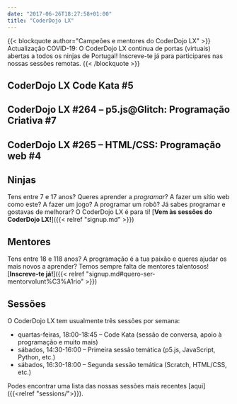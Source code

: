 ```yaml
---
date: "2017-06-26T18:27:58+01:00"
title: "CoderDojo LX"
---
```


{{< blockquote author="Campeões e mentores do CoderDojo LX" >}}
Actualização COVID-19: O CoderDojo LX continua de portas (virtuais) abertas a todos os ninjas de Portugal! Inscreve-te já para participares nas nossas sessões remotas.
{{< /blockquote >}}

## CoderDojo LX Code Kata #5

<div id="eventbrite-widget-container-108827481928"></div>

<script src="https://www.eventbrite.pt/static/widgets/eb_widgets.js"></script>

<script type="text/javascript">
    var exampleCallback = function() {
        console.log('Order complete!');
    };

    window.EBWidgets.createWidget({
        // Required
        widgetType: 'checkout',
        eventId: '108827481928',
        iframeContainerId: 'eventbrite-widget-container-108827481928',

        // Optional
        iframeContainerHeight: 425,  // Widget height in pixels. Defaults to a minimum of 425px if not provided
        onOrderComplete: exampleCallback  // Method called when an order has successfully completed
    });
</script>

## CoderDojo LX #264 – p5.js@Glitch: Programação Criativa #7

<div id="eventbrite-widget-container-108889920684"></div>

<script src="https://www.eventbrite.pt/static/widgets/eb_widgets.js"></script>

<script type="text/javascript">
    var exampleCallback = function() {
        console.log('Order complete!');
    };

    window.EBWidgets.createWidget({
        // Required
        widgetType: 'checkout',
        eventId: '108889920684',
        iframeContainerId: 'eventbrite-widget-container-108889920684',

        // Optional
        iframeContainerHeight: 425,  // Widget height in pixels. Defaults to a minimum of 425px if not provided
        onOrderComplete: exampleCallback  // Method called when an order has successfully completed
    });
</script>

## CoderDojo LX #265 – HTML/CSS: Programação web #4

<div id="eventbrite-widget-container-108889890594"></div>

<script src="https://www.eventbrite.pt/static/widgets/eb_widgets.js"></script>

<script type="text/javascript">
    var exampleCallback = function() {
        console.log('Order complete!');
    };

    window.EBWidgets.createWidget({
        // Required
        widgetType: 'checkout',
        eventId: '108889890594',
        iframeContainerId: 'eventbrite-widget-container-108889890594',

        // Optional
        iframeContainerHeight: 425,  // Widget height in pixels. Defaults to a minimum of 425px if not provided
        onOrderComplete: exampleCallback  // Method called when an order has successfully completed
    });
</script>

## Ninjas

Tens entre 7 e 17 anos? Queres aprender a *programar*? A fazer um sítio web como este? A fazer um jogo? A programar um robô?
Já sabes programar e gostavas de melhorar? O CoderDojo LX é para ti! [**Vem às sessões do CoderDojo LX!**]({{< relref "signup.md" >}})

## Mentores

Tens entre 18 e 118 anos? A programação é a tua paixão e queres ajudar os mais novos a aprender? Temos sempre falta de mentores talentosos! [**Inscreve-te já!**]({{< relref "signup.md#quero-ser-mentorvolunt%C3%A1rio" >}})

## Sessões

O CoderDojo LX tem usualmente três sessões por semana:
* quartas-feiras, 18:00-18:45 – Code Kata (sessão de conversa, apoio à programação e muito mais)
* sábados, 14:30-16:00 – Primeira sessão temática (p5.js, JavaScript, Python, etc.)
* sábados, 16:30-18:00 – Segunda sessão temática (Scratch, HTML/CSS, etc.)

Podes encontrar uma lista das nossas sessões mais recentes [aqui]({{<relref "sessions/">}}).
<!---
Traz um computador portátil (e uma extensão, não vá o diabo tecê-las). Se tiveres um robot Lego, podes trazê-lo também. Ah! e traz um dos teus encarregados de educação, para ele poder também aprender umas coisas :-). (Se tiveres pelo menos 16 anos, podes deixá-lo ficar em casa, desde que tenhas autorização para vir, claro.)

Estamos (quase*) todos os sábados, entre as 15:00 e as 18:00, no IADE – Universidade Europeia. O espaço é óptimo e está bem perto do centro de Lisboa.

É muito importante chegares a horas às sessões especiais, incluindo a tua primeira sessão. A tua primeira sessão, aliás, deve ser preparada com algum cuidado. Segue estas instruções!

Se vieres para desenvolver os teus próprios projectos, então podes chegar quando quiseres: há tempo suficiente para fazer coisas interessantes mesmo que um dia só consigas chegar a meio da sessão!
* Ocasionalmente, em ocasiões de férias ou quando temos sessões especiais noutros locais, as sessões regulares ao sábado não se realizam.
  
-->